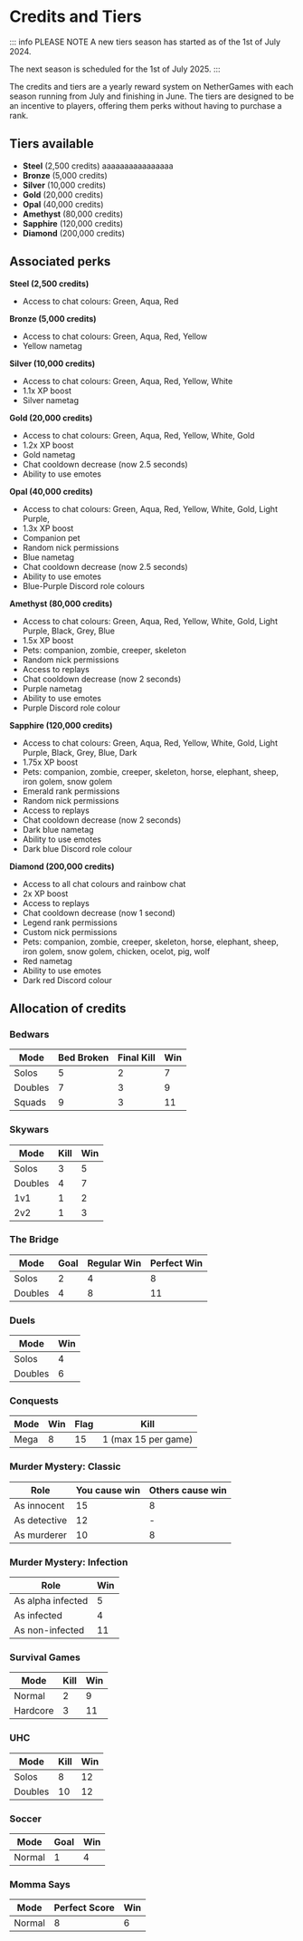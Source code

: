 # Credits and Tiers

::: info PLEASE NOTE
A new tiers season has started as of the 1st of July 2024.

The next season is scheduled for the 1st of July 2025.
:::

The credits and tiers are a yearly reward system on NetherGames with each season running from July and finishing in June. The tiers are designed to be an incentive to players, offering them perks without having to purchase a rank.

## Tiers available

* **Steel** (2,500 credits) aaaaaaaaaaaaaaaa
* **Bronze** (5,000 credits)
* **Silver** (10,000 credits)
* **Gold** (20,000 credits)
* **Opal** (40,000 credits)
* **Amethyst** (80,000 credits)
* **Sapphire** (120,000 credits)
* **Diamond** (200,000 credits)

## Associated perks

**Steel (2,500 credits)​**
* Access to chat colours: Green, Aqua, Red
 
**Bronze (5,000 credits)​**
* Access to chat colours: Green, Aqua, Red, Yellow
* Yellow nametag
 
**Silver (10,000 credits)​**
* Access to chat colours: Green, Aqua, Red, Yellow, White
* 1.1x XP boost
* Silver nametag
 
**Gold (20,000 credits)​**
* Access to chat colours: Green, Aqua, Red, Yellow, White, Gold
* 1.2x XP boost
* Gold nametag
* Chat cooldown decrease (now 2.5 seconds)
* Ability to use emotes
 
**Opal (40,000 credits)**
* Access to chat colours: Green, Aqua, Red, Yellow, White, Gold, Light Purple,
* 1.3x XP boost
* Companion pet
* Random nick permissions
* Blue nametag
* Chat cooldown decrease (now 2.5 seconds)
* Ability to use emotes
* Blue-Purple Discord role colours
 
**Amethyst (80,000 credits)**
* Access to chat colours: Green, Aqua, Red, Yellow, White, Gold, Light Purple, Black, Grey, Blue
* 1.5x XP boost
* Pets: companion, zombie, creeper, skeleton
* Random nick permissions
* Access to replays
* Chat cooldown decrease (now 2 seconds)
* Purple nametag
* Ability to use emotes
* Purple Discord role colour
 
**Sapphire (120,000 credits)**
* Access to chat colours: Green, Aqua, Red, Yellow, White, Gold, Light Purple, Black, Grey, Blue, Dark
* 1.75x XP boost
* Pets: companion, zombie, creeper, skeleton, horse, elephant, sheep, iron golem, snow golem
* Emerald rank permissions
* Random nick permissions
* Access to replays
* Chat cooldown decrease (now 2 seconds)
* Dark blue nametag
* Ability to use emotes
* Dark blue Discord role colour
 
**Diamond (200,000 credits)**
* Access to all chat colours and rainbow chat
* 2x XP boost
* Access to replays
* Chat cooldown decrease (now 1 second)
* Legend rank permissions
* Custom nick permissions
* Pets: companion, zombie, creeper, skeleton, horse, elephant, sheep, iron golem, snow golem, chicken, ocelot, pig, wolf
* Red nametag
* Ability to use emotes
* Dark red Discord colour

## Allocation of credits

### Bedwars

| Mode    | Bed Broken | Final Kill | Win |
|---------|------------|------------|-----|
| Solos   | 5          | 2          | 7   |
| Doubles | 7          | 3          | 9   |
| Squads  | 9          | 3          | 11  |

### Skywars

| Mode    | Kill | Win |
|---------|------|-----|
| Solos   | 3    | 5   |
| Doubles | 4    | 7   |
| 1v1     | 1    | 2   |
| 2v2     | 1    | 3   |

### The Bridge

| Mode    | Goal | Regular Win | Perfect Win |
|---------|------|-------------|-------------|
| Solos   | 2    | 4           | 8           |
| Doubles | 4    | 8           | 11          |

### Duels

| Mode    | Win |
|---------|-----|
| Solos   | 4   |
| Doubles | 6   |

### Conquests

| Mode | Win  | Flag  | Kill                   |
|------|------|-------|------------------------|
| Mega | 8    | 15    | 1 (max 15 per game)    |

### Murder Mystery: Classic

| Role         | You cause win | Others cause win |
|--------------|---------------|------------------|
| As innocent  | 15            | 8                |
| As detective | 12            | -                |
| As murderer  | 10            | 8                |

### Murder Mystery: Infection

| Role              | Win |
|-------------------|-----|
| As alpha infected | 5   |
| As infected       | 4   |
| As non-infected   | 11  |

### Survival Games

| Mode     | Kill | Win |
|----------|------|-----|
| Normal   | 2    | 9   |
| Hardcore | 3    | 11  |

### UHC

| Mode    | Kill | Win |
|---------|------|-----|
| Solos   | 8    | 12  |
| Doubles | 10   | 12  |

### Soccer

| Mode    | Goal | Win |
|---------|------|-----|
| Normal  | 1    | 4   |

### Momma Says

| Mode    | Perfect Score | Win |
|---------|---------------|-----|
| Normal  | 8             | 6   |
